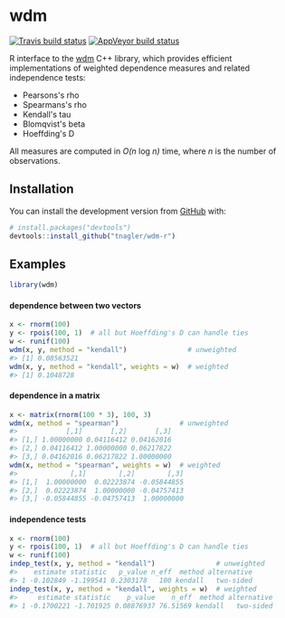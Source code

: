 
wdm
===

[![Travis build status](https://travis-ci.org/tnagler/wdm-r.svg?branch=master)](https://travis-ci.org/tnagler/wdm-r) [![AppVeyor build status](https://ci.appveyor.com/api/projects/status/github/tnagler/wdm-r?branch=master&svg=true)](https://ci.appveyor.com/project/tnagler/wdm-r)

R interface to the [wdm](https://github.com/tnagler/wdm) C++ library, which provides efficient implementations of weighted dependence measures and related independence tests:

-   Pearsons's rho
-   Spearmans's rho
-   Kendall's tau
-   Blomqvist's beta
-   Hoeffding's D

All measures are computed in *O(n* log *n)* time, where *n* is the number of observations.

Installation
------------

You can install the development version from [GitHub](https://github.com/) with:

``` r
# install.packages("devtools")
devtools::install_github("tnagler/wdm-r")
```

Examples
--------

``` r
library(wdm)
```

#### dependence between two vectors

``` r
x <- rnorm(100)
y <- rpois(100, 1)  # all but Hoeffding's D can handle ties
w <- runif(100)
wdm(x, y, method = "kendall")               # unweighted
#> [1] 0.08563521
wdm(x, y, method = "kendall", weights = w)  # weighted
#> [1] 0.1048728
```

#### dependence in a matrix

``` r
x <- matrix(rnorm(100 * 3), 100, 3)
wdm(x, method = "spearman")               # unweighted
#>            [,1]       [,2]       [,3]
#> [1,] 1.00000000 0.04116412 0.04162016
#> [2,] 0.04116412 1.00000000 0.06217822
#> [3,] 0.04162016 0.06217822 1.00000000
wdm(x, method = "spearman", weights = w)  # weighted
#>             [,1]        [,2]        [,3]
#> [1,]  1.00000000  0.02223874 -0.05844855
#> [2,]  0.02223874  1.00000000 -0.04757413
#> [3,] -0.05844855 -0.04757413  1.00000000
```

#### independence tests

``` r
x <- rnorm(100)
y <- rpois(100, 1)  # all but Hoeffding's D can handle ties
w <- runif(100)
indep_test(x, y, method = "kendall")               # unweighted
#>    estimate statistic   p_value n_eff  method alternative
#> 1 -0.102849 -1.199541 0.2303178   100 kendall   two-sided
indep_test(x, y, method = "kendall", weights = w)  # weighted
#>     estimate statistic    p_value    n_eff  method alternative
#> 1 -0.1700221 -1.701925 0.08876937 76.51569 kendall   two-sided
```
